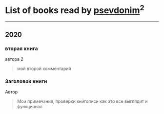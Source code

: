 # List of books read by [psevdonim](https://my.mail.ru/mail/psevdonim)<sup>2</sup>
---

## 2020

### вторая книга
автора 2
> мой второй комментарий


### Заголовок книги
Автор
> Мои примечания, проверки книгописи как это все выглядит и функционал



